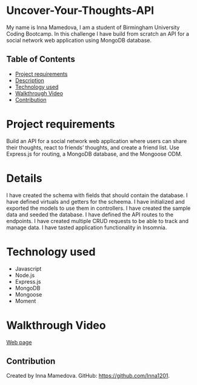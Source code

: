 # Uncover-Your-Thoughts-API
My name is Inna Mamedova, I am a student of Birmingham University Coding Bootcamp.
In this challenge I have build from scratch an API for a social network web application using MongoDB database.



## Table of Contents

- [Project requirements](#project-requirements)
- [Description](#description)
- [Technology used](#technology-used)
- [Walkthrough Video](#walkthrough-Video)
- [Contribution](#contribution)



# Project requirements
Build an API for a social network web application where users can share their thoughts, react to friends’ thoughts, and create a friend list.
Use Express.js for routing, a MongoDB database, and the Mongoose ODM.



# Details
I have created the schema with fields that should contain the database.
I have defined virtuals and getters for the scheema.
I have initialized and exported the models to use them in controllers.
I have created the sample data and seeded the database.
I have defined the API routes to the endpoints.
I have created multiple CRUD requests to be able to track and manage data.
I have tasted application functionality in Insomnia.



# Technology used

- Javascript
- Node.js
- Express.js
- MongoDB
- Mongoose
- Moment



# Walkthrough Video
[Web page](https://drive.google.com/file/d/1AneNYo5cXV_DvJggvvET7CkPKmIGJNvv/view)



## Contribution

Created by Inna Mamedova.
GitHub: https://github.com/Inna1201.